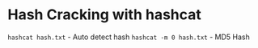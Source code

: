 # Hash Cracking with hashcat
`hashcat hash.txt` - Auto detect hash
`hashcat -m 0 hash.txt` - MD5 Hash
